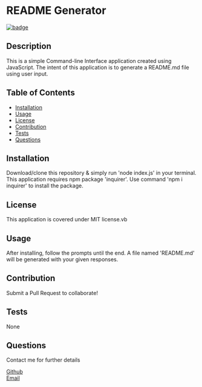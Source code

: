 <h1>README Generator </h1>

[![badge](https://img.shields.io/badge/license-MIT-yellowgreen)](https://opensource.org/licenses/MIT)<br>

## Description
  This is a simple Command-line Interface application created using JavaScript. The intent of this application is to generate a README.md file using user input. 

## Table of Contents
  - [Installation](#Installation)
  - [Usage](#Usage)
  - [License](#License)
  - [Contribution](#Contribution)
  - [Tests](#Tests) 
  - [Questions](#Questions)
  
## Installation
  Download/clone this repository & simply run 'node index.js' in your terminal. This application requires npm package 'inquirer'. Use command 'npm i inquirer' to install the package.

## License
  This application is covered under MIT license.vb 

## Usage
  After installing, follow the prompts until the end. A file named 'README.md' will be generated with your given responses.

## Contribution
  Submit a Pull Request to collaborate!

## Tests
  None

## Questions
  Contact me for further details

  [Github](https://github.com/anushaselvan )<br>
  [Email](mailto:anushaselvan@gmail.com)  